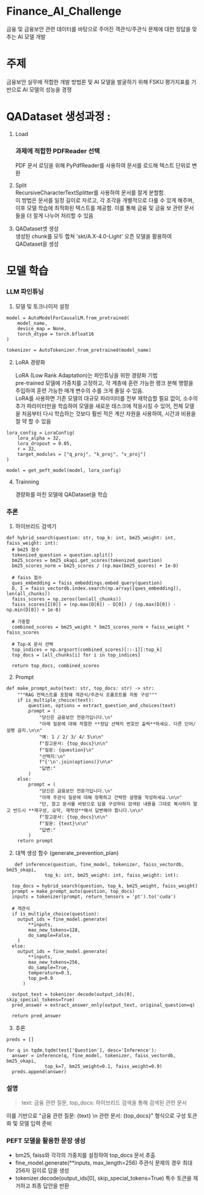 # Finance_AI_Challenge
금융 및 금융보안 관련 데이터를 바탕으로 주어진 객관식/주관식 문제에 대한 정답을 맞추는 AI 모델 개발

# 주제
금융보안 실무에 적합한 개발 방법론 및 AI 모델을 발굴하기 위해 FSKU 평가지표를 기반으로 AI 모델의 성능을 경쟁

# QADataset 생성과정 : 		 		   
1. Load           
   ### 과제에 적합한 PDFReader 선택
   PDF 문서 로딩을 위해 PyPdfReader를 사용하여 문서를 로드해 텍스트 단위로 변환

2. Split         
   RecursiveCharacterTextSplitter를 사용하여 문서를 잘게 분할함.    
   이 방법은 문서를 일정 길이로 자르고, 각 조각을 개별적으로 다룰 수 있게 해주며, 이후 모델 학습에 최적화된 텍스트를 제공함. 이를 통해 금융 및 금융 보 관련 문서들을 더 잘게 나누어 처리할 수 있음     

3. QADataset셋 생성     
   생성된 chunk를 모두 합쳐 'skt/A.X-4.0-Light' 오픈 모델을 활용하여 QADataset을 생성      
   

# 모델 학습
### LLM 파인튜닝     
1. 모델 및 토크나이저 설정      
```   
model = AutoModelForCausalLM.from_pretrained(
    model_name,
    device_map = None,
    torch_dtype = torch.bfloat16
)

tokenizer = AutoTokenizer.from_pretrained(model_name)     
```    

2. LoRA 경량화
   
   LoRA (Low Rank Adaptation)는 파인튜닝을 위한 경량화 기법     
   pre-trained 모델에 가중치를 고정하고, 각 계층에 훈련 가능한 랭크 분해 행렬을 주입하여 훈련 가능한 매개 변수의 수를 크게 줄일 수 있음.      
   LoRA를 사용하면 기존 모델의 대규모 파라미터를 전부 재학습할 필요 없이, 소수의 추가 파라미터만을 학습하여 모델을 새로운 태스크에 적응시킬 수 있어, 전체 모델을 처음부터 다시 학습하는 것보다 훨씬 적은 계산 자원을 사용하여, 시간과 비용을 절
   약 할 수 있음

```   
lora_config = LoraConfig(
    lora_alpha = 32,
    lora_dropout = 0.05,
    r = 32,
    target_modules = ["q_proj", "k_proj", "v_proj"]
)

model = get_peft_model(model, lora_config)  
```   

4. Trainning    

   경량화를 마친 모델에 QADataset을 학습
      

### 추론     
1. 하이브리드 검색기     
``` 
def hybrid_search(question: str, top_k: int, bm25_weight: int, faiss_weight: int):
  # bm25 점수
  tokenized_question = question.split()
  bm25_scores = bm25_okapi.get_scores(tokenized_question)
  bm25_scores_norm = bm25_scores / (np.max(bm25_scores) + 1e-8)

  # faiss 점수
  ques_embedding = faiss_embeddings.embed_query(question)
  D, I = faiss_vectordb.index.search(np.array([ques_embedding]), len(all_chunks))
  faiss_scores = np.zeros(len(all_chunks))
  faiss_scores[I[0]] = (np.max(D[0]) - D[0]) / (np.max(D[0]) - np.min(D[0]) + 1e-8)

  # 가중합
  combined_scores = bm25_weight * bm25_scores_norm + faiss_weight * faiss_scores

  # Top-K 문서 선택
  top_indices = np.argsort(combined_scores)[::-1][:top_k]
  top_docs = [all_chunks[i] for i in top_indices]

  return top_docs, combined_scores
```

2. Prompt
``` 
def make_prompt_auto(text: str, top_docs: str) -> str:
    """RAG 컨텍스트를 포함해 객관식/주관식 프롬프트를 자동 구성"""
    if is_multiple_choice(text):
        question, options = extract_question_and_choices(text)
        prompt = (
            "당신은 금융보안 전문가입니다.\n"
            "아래 질문에 대해 적절한 **정답 선택지 번호만 출력**하세요. 다른 단어/설명 금지.\n\n"
            "예: 1 / 2/ 3/ 4/ 5\n\n"
            f"참고문서: {top_docs}\n\n"
            f"질문: {question}\n"
            "선택지:\n"
            f"{'\n'.join(options)}\n\n"
            "답변:"
        )
    else:
        prompt = (
            "당신은 금융보안 전문가입니다.\n"
            "아래 주관식 질문에 대해 정확하고 간략한 설명을 작성하세요.\n\n"
            "단, 참고 문서를 바탕으로 답을 구성하되 검색된 내용을 그대로 복사하지 말고 반드시 **재구성, 요약, 재작성**해서 답변해야 합니다.\n\n"
            f"참고문서: {top_docs}\n\n"
            f"질문: {text}\n\n"
            "답변:"
        )
    return prompt
```

2. 대책 생성 함수 (generate_prevention_plan)
```
   def inference(question, fine_model, tokenizer, faiss_vectordb, bm25_okapi,
              top_k: int, bm25_weight: int, faiss_weight: int):

  top_docs = hybrid_search(question, top_k, bm25_weight, faiss_weight)
  prompt = make_prompt_auto(question, top_docs)
  inputs = tokenizer(prompt, return_tensors = 'pt').to('cuda')

  # 객관식
  if is_multiple_choice(question):
    output_ids = fine_model.generate(
        **inputs,
        max_new_tokens=128,
        do_sample=False,
    )
  else:
    output_ids = fine_model.generate(
        **inputs,
        max_new_tokens=256,
        do_sample=True,
        temperature=0.3,
        top_p=0.9
      )

  output_text = tokenizer.decode(output_ids[0], skip_special_tokens=True)
  pred_answer = extract_answer_only(output_text, original_question=q)

  return pred_answer
```

3. 추론
```
preds = []

for q in tqdm.tqdm(test['Question'], desc='Inference'):
  answer = inference(q, fine_model, tokenizer, faiss_vectordb, bm25_okapi,
              top_k=7, bm25_weight=0.1, faiss_weight=0.9)
  preds.append(answer)
```

### 설명   
> text: 금융 관련 질문, top_docs: 하이브리드 검색을 통해 검색된 관련 문서

이를 기반으로 "금융 관련 질문: {text} \n 관련 문서: {top_docs}" 형식으로 구성 토큰화 및 모델 입력 준비

### PEFT 모델을 활용한 문장 생성
* bm25, faiss와 각각의 가중치를 설정하여 top_docs 문서 추출    
* fine_model.generate(**inputs, max_length=256) 주관식 문제의 경우 최대 256자 길이로 답을 생성     
* tokenizer.decode(output_ids[0], skip_special_tokens=True) 특수 토큰을 제거하고 최종 답안을 반환     
   
